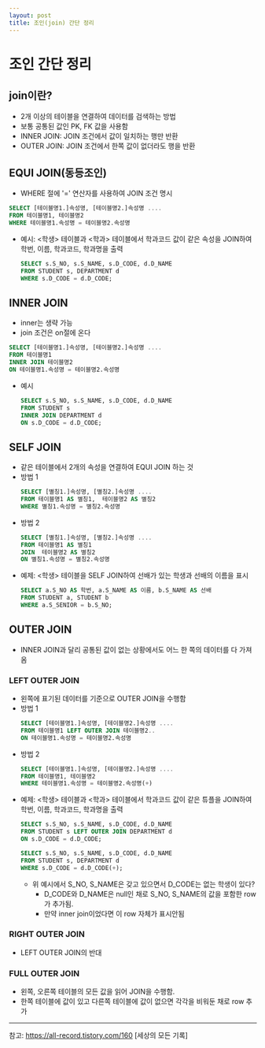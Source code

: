 ```yaml
---
layout: post
title: 조인(join) 간단 정리
---
```


# 조인 간단 정리

## join이란?

- 2개 이상의 테이블을 연결하여 데이터를 검색하는 방법
- 보통 공통된 값인 PK, FK 값을 사용함
- INNER JOIN: JOIN 조건에서 값이 일치하는 행만 반환
- OUTER JOIN: JOIN 조건에서 한쪽 값이 없더라도 행을 반환

## EQUI JOIN(동등조인)

- WHERE 절에 '=' 연산자를 사용하여 JOIN 조건 명시

```sql
SELECT [테이블명1.]속성명, [테이블명2.]속성명 ....
FROM 테이블명1, 테이블명2
WHERE 테이블명1.속성명 = 테이블명2.속성명
```

- 예시: <학생> 테이블과 <학과>  테이블에서 학과코드 값이 같은 속성을 JOIN하여 학번, 이름, 학과코드, 학과명을 출력
    ```sql
    SELECT s.S_NO, s.S_NAME, s.D_CODE, d.D_NAME
    FROM STUDENT s, DEPARTMENT d
    WHERE s.D_CODE = d.D_CODE;
    ```

## INNER JOIN

- inner는 생략 가능
- join 조건은 on절에 온다

```sql
SELECT [테이블명1.]속성명, [테이블명2.]속성명 ....
FROM 테이블명1
INNER JOIN 테이블명2
ON 테이블명1.속성명 = 테이블명2.속성명
```

- 예시
    ```sql
    SELECT s.S_NO, s.S_NAME, s.D_CODE, d.D_NAME
    FROM STUDENT s
    INNER JOIN DEPARTMENT d
    ON s.D_CODE = d.D_CODE;
    ```

## SELF JOIN

- 같은 테이블에서 2개의 속성을 연결하여 EQUI JOIN 하는 것
- 방법 1
    ```sql
    SELECT [별칭1.]속성명, [별칭2.]속성명 ....
    FROM 테이블명1 AS 별칭1,  테이블명2 AS 별칭2 
    WHERE 별칭1.속성명 = 별칭2.속성명
    ```
- 방법 2
    ```sql
    SELECT [별칭1.]속성명, [별칭2.]속성명 ....
    FROM 테이블명1 AS 별칭1 
    JOIN  테이블명2 AS 별칭2 
    ON 별칭1.속성명 = 별칭2.속성명
    ```
- 예제: <학생> 테이블을 SELF JOIN하여 선배가 있는 학생과 선배의 이름을 표시
    ```sql
    SELECT a.S_NO AS 학번, a.S_NAME AS 이름, b.S_NAME AS 선배
    FROM STUDENT a, STUDENT b
    WHERE a.S_SENIOR = b.S_NO;
    ```

## OUTER JOIN

- INNER JOIN과 달리 공통된 값이 없는 상황에서도 어느 한 쪽의 데이터를 다 가져옴

### LEFT OUTER JOIN

- 왼쪽에 표기된 데이터를 기준으로 OUTER JOIN을 수행함
- 방법 1
    ```sql
    SELECT [테이블명1.]속성명, [테이블명2.]속성명 ....
    FROM 테이블명1 LEFT OUTER JOIN 테이블명2..
    ON 테이블명1.속성명 = 테이블명2.속성명
    ```
- 방법 2
    ```sql
    SELECT [테이블명1.]속성명, [테이블명2.]속성명 ....
    FROM 테이블명1, 테이블명2
    WHERE 테이블명1.속성명 = 테이블명2.속성명(+)
    ```
- 예제: <학생> 테이블과 <학과> 테이블에서 학과코드 값이 같은 튜플을 JOIN하여 학번, 이름, 학과코드, 학과명을 출력
    ```sql
    SELECT s.S_NO, s.S_NAME, s.D_CODE, d.D_NAME
    FROM STUDENT s LEFT OUTER JOIN DEPARTMENT d
    ON s.D_CODE = d.D_CODE;
    ```
    ```sql
    SELECT s.S_NO, s.S_NAME, s.D_CODE, d.D_NAME
    FROM STUDENT s, DEPARTMENT d
    WHERE s.D_CODE = d.D_CODE(+);
    ```
    - 위 예시에서 S_NO, S_NAME은 갖고 있으면서 D_CODE는 없는 학생이 있다?
        - D_CODE와 D_NAME은 null인 채로 S_NO, S_NAME의 값을 포함한 row가 추가됨.
        - 만약 inner join이었다면 이 row 자체가 표시안됨

### RIGHT OUTER JOIN

- LEFT OUTER JOIN의 반대

### FULL OUTER JOIN

- 왼쪽, 오른쪽 테이블의 모든 값을 읽어 JOIN을 수행함.
- 한쪽 테이블에 값이 있고 다른쪽 테이블에 값이 없으면 각각을 비워둔 채로 row 추가

---

참고: https://all-record.tistory.com/160 [세상의 모든 기록]